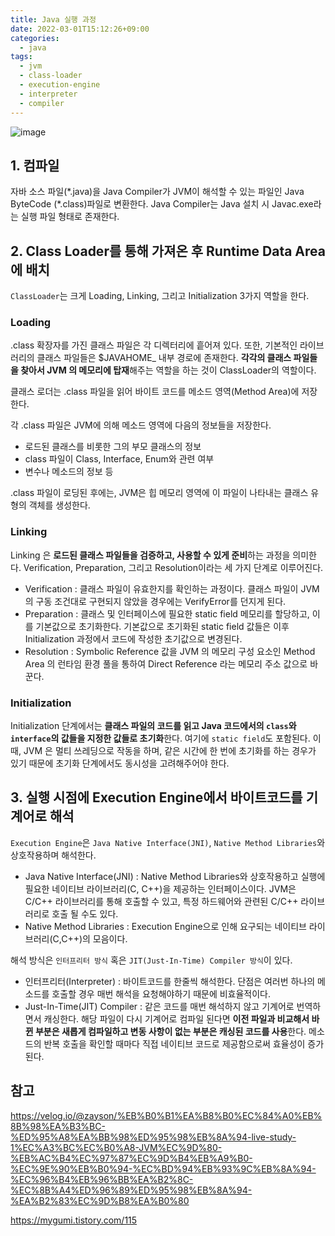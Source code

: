 ```yaml
---
title: Java 실행 과정
date: 2022-03-01T15:12:26+09:00
categories:
  - java
tags: 
  - jvm
  - class-loader
  - execution-engine
  - interpreter
  - compiler
---
```


![image](https://user-images.githubusercontent.com/46465928/157829030-f5dd6848-f6e9-4154-9828-067acf258038.png)

## 1. 컴파일
자바 소스 파일(\*.java)을 Java Compiler가 JVM이 해석할 수 있는 파일인 Java ByteCode (\*.class)파일로 변환한다. Java Compiler는 Java 설치 시  Javac.exe라는 실행 파일 형태로 존재한다.

## 2. Class Loader를 통해 가져온 후 Runtime Data Area에 배치
`ClassLoader`는 크게 Loading, Linking, 그리고 Initialization 3가지 역할을 한다.

### Loading
.class 확장자를 가진 클래스 파일은 각 디렉터리에 흩어져 있다. 또한, 기본적인 라이브러리의 클래스 파일들은 $JAVAHOME_ 내부 경로에 존재한다. **각각의 클래스 파일들을 찾아서 JVM 의 메모리에 탑재**해주는 역할을 하는 것이 ClassLoader의 역할이다.

클래스 로더는 .class 파일을 읽어 바이트 코드를 메소드 영역(Method Area)에 저장한다.

각 .class 파일은 JVM에 의해 메소드 영역에 다음의 정보들을 저장한다.
* 로드된 클래스를 비롯한 그의 부모 클래스의 정보
* class 파일이 Class, Interface, Enum와 관련 여부
* 변수나 메소드의 정보 등

.class 파일이 로딩된 후에는, JVM은 힙 메모리 영역에 이 파일이 나타내는 클래스 유형의 객체를 생성한다.

### Linking
Linking 은 **로드된 클래스 파일들을 검증하고, 사용할 수 있게 준비**하는 과정을 의미한다. Verification, Preparation, 그리고 Resolution이라는 세 가지 단계로 이루어진다.
* Verification : 클래스 파일이 유효한지를 확인하는 과정이다. 클래스 파일이 JVM 의 구동 조건대로 구현되지 않았을 경우에는 VerifyError를 던지게 된다.
* Preparation : 클래스 및 인터페이스에 필요한 static field 메모리를 할당하고, 이를 기본값으로 초기화한다. 기본값으로 초기화된 static field 값들은 이후 Initialization 과정에서 코드에 작성한 초기값으로 변경된다.
* Resolution : Symbolic Reference 값을 JVM 의 메모리 구성 요소인 Method Area 의 런타임 환경 풀을 통하여 Direct Reference 라는 메모리 주소 값으로 바꾼다. 

### Initialization
Initialization 단계에서는 **클래스 파일의 코드를 읽고 Java 코드에서의 `class`와 `interface`의 값들을 지정한 값들로 초기화**한다. 여기에 `static field`도 포함된다. 이때, JVM 은 멀티 쓰레딩으로 작동을 하며, 같은 시간에 한 번에 초기화를 하는 경우가 있기 때문에 초기화 단계에서도 동시성을 고려해주어야 한다. 

## 3. 실행 시점에 Execution Engine에서 바이트코드를 기계어로 해석
`Execution Engine`은 `Java Native Interface(JNI)`, `Native Method Libraries`와 상호작용하며 해석한다.
* Java Native Interface(JNI) : Native Method Libraries와 상호작용하고 실행에 필요한 네이티브 라이브러리(C, C++)을 제공하는 인터페이스이다. JVM은 C/C++ 라이브러리를 통해 호출할 수 있고, 특정 하드웨어와 관련된 C/C++ 라이브러리로 호출 될 수도 있다.
* Native Method Libraries : Execution Engine으로 인해 요구되는 네이티브 라이브러리(C,C++)의 모음이다.

해석 방식은 `인터프리터 방식` 혹은 `JIT(Just-In-Time) Compiler 방식`이 있다.

* 인터프리터(Interpreter) : 바이트코드를 한줄씩 해석한다. 단점은 여러번 하나의 메소드를 호출할 경우 매번 해석을 요청해야하기 때문에 비효율적이다.
* Just-In-Time(JIT) Compiler : 같은 코드를 매번 해석하지 않고 기계어로 번역하면서 캐싱한다. 해당 파일이 다시 기계어로 컴파일 된다면 **이전 파일과 비교해서 바뀐 부분은 새롭게 컴파일하고 변동 사항이 없는 부분은 캐싱된 코드를 사용**한다. 메소드의 반복 호출을 확인할 때마다 직접 네이티브 코드로 제공함으로써 효율성이 증가된다.

## 참고
https://velog.io/@zayson/%EB%B0%B1%EA%B8%B0%EC%84%A0%EB%8B%98%EA%B3%BC-%ED%95%A8%EA%BB%98%ED%95%98%EB%8A%94-live-study-1%EC%A3%BC%EC%B0%A8-JVM%EC%9D%80-%EB%AC%B4%EC%97%87%EC%9D%B4%EB%A9%B0-%EC%9E%90%EB%B0%94-%EC%BD%94%EB%93%9C%EB%8A%94-%EC%96%B4%EB%96%BB%EA%B2%8C-%EC%8B%A4%ED%96%89%ED%95%98%EB%8A%94-%EA%B2%83%EC%9D%B8%EA%B0%80

https://mygumi.tistory.com/115
